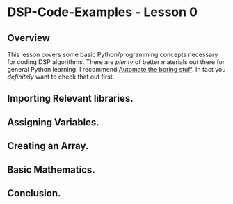 # DSP-Code-Examples - Lesson 0

## Overview
This lesson covers some basic Python/programming concepts necessary for coding DSP algorithms.  There are _plenty_ of better materials out there for general Python learning.  I recommend [Automate the boring stuff](https://automatetheboringstuff.com/).  In fact you _definitely_ want to check that out first.
## Importing Relevant libraries.

## Assigning Variables.

## Creating an Array.

## Basic Mathematics.

## Conclusion.